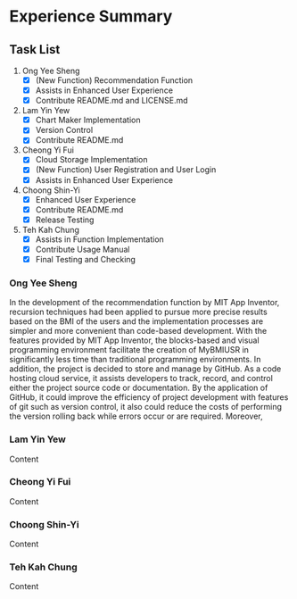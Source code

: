 # Experience Summary

## Task List
1. Ong Yee Sheng
   - [x] (New Function) Recommendation Function
   - [x] Assists in Enhanced User Experience
   - [x] Contribute README.md and LICENSE.md
2. Lam Yin Yew
   - [x] Chart Maker Implementation
   - [x] Version Control
   - [x] Contribute README.md
3. Cheong Yi Fui
   - [x] Cloud Storage Implementation
   - [x] (New Function) User Registration and User Login
   - [x] Assists in Enhanced User Experience
4. Choong Shin-Yi
   - [x] Enhanced User Experience
   - [x] Contribute README.md
   - [x] Release Testing
5. Teh Kah Chung
   - [x] Assists in Function Implementation
   - [x] Contribute Usage Manual
   - [x] Final Testing and Checking

### Ong Yee Sheng
In the development of the recommendation function by MIT App Inventor, recursion techniques had been applied to pursue more precise results based on the BMI of the users and the implementation processes are simpler and more convenient than code-based development. With the features provided by MIT App Inventor, the blocks-based and visual programming environment facilitate the creation of MyBMIUSR in significantly less time than traditional programming environments. In addition, the project is decided to store and manage by GitHub. As a code hosting cloud service, it assists developers to track, record, and control either the project source code or documentation. By the application of GitHub, it could improve the efficiency of project development with features of git such as version control, it also could reduce the costs of performing the version rolling back while errors occur or are required. Moreover,

### Lam Yin Yew
Content

### Cheong Yi Fui
Content

### Choong Shin-Yi
Content

### Teh Kah Chung
Content
